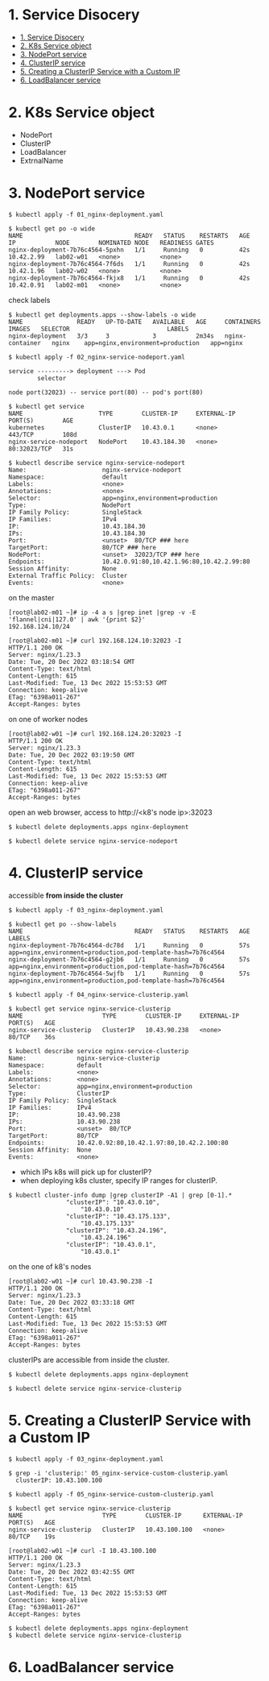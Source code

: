 # 1. Service Disocery

- [1. Service Disocery](#1-service-disocery)
- [2. K8s Service object](#2-k8s-service-object)
- [3. NodePort service](#3-nodeport-service)
- [4. ClusterIP service](#4-clusterip-service)
- [5. Creating a ClusterIP Service with a Custom IP](#5-creating-a-clusterip-service-with-a-custom-ip)
- [6. LoadBalancer service](#6-loadbalancer-service)

# 2. K8s Service object

- NodePort
- ClusterIP
- LoadBalancer
- ExtrnalName

# 3. NodePort service

```text
$ kubectl apply -f 01_nginx-deployment.yaml
```

```test
$ kubectl get po -o wide
NAME                               READY   STATUS    RESTARTS   AGE   IP           NODE        NOMINATED NODE   READINESS GATES
nginx-deployment-7b76c4564-5pxhn   1/1     Running   0          42s   10.42.2.99   lab02-w01   <none>           <none>
nginx-deployment-7b76c4564-7f6ds   1/1     Running   0          42s   10.42.1.96   lab02-w02   <none>           <none>
nginx-deployment-7b76c4564-fkjx8   1/1     Running   0          42s   10.42.0.91   lab02-m01   <none>           <none>
```

check labels
```text
$ kubectl get deployments.apps --show-labels -o wide
NAME               READY   UP-TO-DATE   AVAILABLE   AGE     CONTAINERS        IMAGES   SELECTOR                           LABELS
nginx-deployment   3/3     3            3           2m34s   nginx-container   nginx    app=nginx,environment=production   app=nginx
```

```text
$ kubectl apply -f 02_nginx-service-nodeport.yaml
```

```text
service ---------> deployment ---> Pod
        selector
```

```text
node port(32023) -- service port(80) -- pod's port(80)
```

```text
$ kubectl get service
NAME                     TYPE        CLUSTER-IP     EXTERNAL-IP   PORT(S)        AGE
kubernetes               ClusterIP   10.43.0.1      <none>        443/TCP        108d
nginx-service-nodeport   NodePort    10.43.184.30   <none>        80:32023/TCP   31s
```

```text
$ kubectl describe service nginx-service-nodeport
Name:                     nginx-service-nodeport
Namespace:                default
Labels:                   <none>
Annotations:              <none>
Selector:                 app=nginx,environment=production
Type:                     NodePort
IP Family Policy:         SingleStack
IP Families:              IPv4
IP:                       10.43.184.30
IPs:                      10.43.184.30
Port:                     <unset>  80/TCP ### here 
TargetPort:               80/TCP ### here
NodePort:                 <unset>  32023/TCP ### here
Endpoints:                10.42.0.91:80,10.42.1.96:80,10.42.2.99:80
Session Affinity:         None
External Traffic Policy:  Cluster
Events:                   <none>
```

on the master
```text
[root@lab02-m01 ~]# ip -4 a s |grep inet |grep -v -E 'flannel|cni|127.0' | awk '{print $2}'
192.168.124.10/24

[root@lab02-m01 ~]# curl 192.168.124.10:32023 -I
HTTP/1.1 200 OK
Server: nginx/1.23.3
Date: Tue, 20 Dec 2022 03:18:54 GMT
Content-Type: text/html
Content-Length: 615
Last-Modified: Tue, 13 Dec 2022 15:53:53 GMT
Connection: keep-alive
ETag: "6398a011-267"
Accept-Ranges: bytes
```

on one of worker nodes
```text
[root@lab02-w01 ~]# curl 192.168.124.20:32023 -I
HTTP/1.1 200 OK
Server: nginx/1.23.3
Date: Tue, 20 Dec 2022 03:19:50 GMT
Content-Type: text/html
Content-Length: 615
Last-Modified: Tue, 13 Dec 2022 15:53:53 GMT
Connection: keep-alive
ETag: "6398a011-267"
Accept-Ranges: bytes
```

open an web browser, access to http://<k8's node ip>:32023

```text
$ kubectl delete deployments.apps nginx-deployment

$ kubectl delete service nginx-service-nodeport
```

# 4. ClusterIP service

accessible **from inside the cluster**

```text
$ kubectl apply -f 03_nginx-deployment.yaml
```

```text
$ kubectl get po --show-labels
NAME                               READY   STATUS    RESTARTS   AGE   LABELS
nginx-deployment-7b76c4564-dc78d   1/1     Running   0          57s   app=nginx,environment=production,pod-template-hash=7b76c4564
nginx-deployment-7b76c4564-g2jb6   1/1     Running   0          57s   app=nginx,environment=production,pod-template-hash=7b76c4564
nginx-deployment-7b76c4564-5wjfb   1/1     Running   0          57s   app=nginx,environment=production,pod-template-hash=7b76c4564
```

```text
$ kubectl apply -f 04_nginx-service-clusterip.yaml
```

```
$ kubectl get service nginx-service-clusterip
NAME                      TYPE        CLUSTER-IP     EXTERNAL-IP   PORT(S)   AGE
nginx-service-clusterip   ClusterIP   10.43.90.238   <none>        80/TCP    36s
```

```text
$ kubectl describe service nginx-service-clusterip
Name:              nginx-service-clusterip
Namespace:         default
Labels:            <none>
Annotations:       <none>
Selector:          app=nginx,environment=production
Type:              ClusterIP
IP Family Policy:  SingleStack
IP Families:       IPv4
IP:                10.43.90.238
IPs:               10.43.90.238
Port:              <unset>  80/TCP
TargetPort:        80/TCP
Endpoints:         10.42.0.92:80,10.42.1.97:80,10.42.2.100:80
Session Affinity:  None
Events:            <none>
```

- which IPs k8s will pick up for clusterIP?
- when deploying k8s cluster, specify IP ranges for clusterIP.
```text
$ kubectl cluster-info dump |grep clusterIP -A1 | grep [0-1].*
                "clusterIP": "10.43.0.10",
                    "10.43.0.10"
                "clusterIP": "10.43.175.133",
                    "10.43.175.133"
                "clusterIP": "10.43.24.196",
                    "10.43.24.196"
                "clusterIP": "10.43.0.1",
                    "10.43.0.1"
```

on the one of k8's nodes
```text
[root@lab02-w01 ~]# curl 10.43.90.238 -I
HTTP/1.1 200 OK
Server: nginx/1.23.3
Date: Tue, 20 Dec 2022 03:33:18 GMT
Content-Type: text/html
Content-Length: 615
Last-Modified: Tue, 13 Dec 2022 15:53:53 GMT
Connection: keep-alive
ETag: "6398a011-267"
Accept-Ranges: bytes
```

clusterIPs are accessible from inside the cluster.

```text
$ kubectl delete deployments.apps nginx-deployment

$ kubectl delete service nginx-service-clusterip
```

# 5. Creating a ClusterIP Service with a Custom IP

```text
$ kubectl apply -f 03_nginx-deployment.yaml
```

```text
$ grep -i 'clusterip:' 05_nginx-service-custom-clusterip.yaml
  clusterIP: 10.43.100.100

$ kubectl apply -f 05_nginx-service-custom-clusterip.yaml

$ kubectl get service nginx-service-clusterip
NAME                      TYPE        CLUSTER-IP      EXTERNAL-IP   PORT(S)   AGE
nginx-service-clusterip   ClusterIP   10.43.100.100   <none>        80/TCP    19s
```

```text
[root@lab02-w01 ~]# curl -I 10.43.100.100
HTTP/1.1 200 OK
Server: nginx/1.23.3
Date: Tue, 20 Dec 2022 03:42:55 GMT
Content-Type: text/html
Content-Length: 615
Last-Modified: Tue, 13 Dec 2022 15:53:53 GMT
Connection: keep-alive
ETag: "6398a011-267"
Accept-Ranges: bytes
```

```text
$ kubectl delete deployments.apps nginx-deployment
$ kubectl delete service nginx-service-clusterip
```

# 6. LoadBalancer service